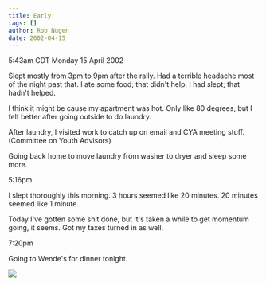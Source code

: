 ```yaml
---
title: Early
tags: []
author: Rob Nugen
date: 2002-04-15
---
```


<title></title>
<p class=date>5:43am CDT Monday 15 April 2002</p>

<p>Slept mostly from 3pm to 9pm after the rally.  Had a terrible
headache most of the night past that.  I ate some food; that didn't
help.  I had slept; that hadn't helped.</p>

<p>I think it might be cause my apartment was hot.  Only like 80
degrees, but I felt better after going outside to do laundry.</p>

<p>After laundry, I visited work to catch up on email and CYA meeting
stuff. (Committee on Youth Advisors)</p>

<p>Going back home to move laundry from washer to dryer and sleep some
more.</p>

<p class=date>5:16pm</p>

<p>I slept thoroughly this morning.  3 hours seemed like 20 minutes.
20 minutes seemed like 1 minute.</p>

<p>Today I've gotten some shit done, but it's taken a while to get
momentum going, it seems.  Got my taxes turned in as well.</p>

<p class=date>7:20pm</p>

<p>Going to Wende's for dinner tonight.</p>

<p><img src='/images/rob/wL-ROB.gif'/></p>

